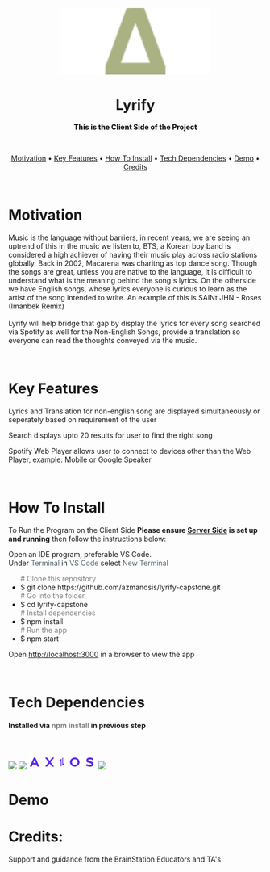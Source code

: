 <!-- logo -->

<p align="center">
    <img width='300' src='./src/assets/icons/logo.svg'>
    <h1 align="center"><strong>Lyrify</strong></h1>
</p>

<p align='center' style="font-weight:800"> This is the Client Side of the Project</p></br>

<p align='center'>
    <a href="#motivation">Motivation</a> • 
    <a href="#key-features">Key Features</a> • 
    <a href="#how-to-install">How To Install</a> • 
    <a href="#tech-dependencies">Tech Dependencies</a> • 
    <a href="#demo">Demo</a> • 
    <a href="#credits">Credits</a>
</p></br>

# Motivation

<p>Music is the language without barriers, in recent years, we are seeing an uptrend of this in the music we listen to, BTS, a Korean boy band is considered a high achiever of having their music play across radio stations globally. Back in 2002, Macarena was charitng as top dance song. Though the songs are great, unless you are native to the language, it is difficult to understand what is the meaning behind the song's lyrics. On the otherside we have English songs, whose lyrics everyone is curious to learn as the artist of the song intended to write. An example of this is SAINt JHN - Roses (Imanbek Remix)</br></br>Lyrify will help bridge that gap by display the lyrics for every song searched via Spotify as well for the Non-English Songs, provide a translation so everyone can read the thoughts conveyed via the music.</p></br>

# Key Features

<p> Lyrics and Translation for non-english song are displayed simultaneously or seperately based on requirement of the user</p>
<p>Search displays upto 20 results for user to find the right song</p>
<p> Spotify Web Player allows user to connect to devices other than the Web Player, example: Mobile or Google Speaker</p></br>

# How To Install

To Run the Program on the Client Side <strong>Please ensure [Server Side](https://github.com/azmanosis/lyrify-capstone-api) is set up and running</strong> then follow the instructions below:

Open an IDE program, preferable VS Code.</br>Under <font color="#50646a">Terminal</font> in <font color="#50646a">VS Code</font> select <font color="#50646a">New Terminal</font>

<ul>
    <span style="color:grey"># Clone this repository</span>
<li> $ git clone https://github.com/azmanosis/lyrify-capstone.git</li>
    <span style="color:grey"># Go into the folder</span>
<li> $ cd lyrify-capstone</li>
    <span style="color:grey"># Install dependencies</span>
<li> $ npm install</li>
    <span style="color:grey"> # Run the app</span>
<li> $ npm start</li>
</ul>

</p>

<p>Open <a href="http://localhost:3000">http://localhost:3000</a> in a browser to view the app</p></br>

# Tech Dependencies

<h4> Installed via <a href="#Install-dependencies" style="color:grey; text-decoration:none;">npm install</a> in previous step</h4></br>

<a href="https://reactjs.org/" target="_blank" rel="noreferrer"><img src="https://logos-download.com/wp-content/uploads/2016/09/React_logo_wordmark.png" height="30"/></a>
<a href="https://reactrouter.com/en/main" target="_blank" rel="noreferrer"><img src="https://reactrouter.com/_brand/react-router-color.png" height="30"/></a>
<a href="https://axios-http.com/docs/intro" target="_blank" rel="noreferrer"><img src="https://raw.githubusercontent.com/axios/axios/v1.x/test/unit/adapters/axios.png" height="30"/></a>
<a href="https://sass-lang.com/" target="_blank" rel="noreferrer"><img src="https://logos-download.com/wp-content/uploads/2016/09/Sass_logo.png" height="30"/></a>

# Demo

# Credits:

<p>Support and guidance from the BrainStation Educators and TA's</p>
